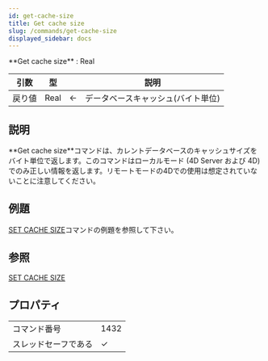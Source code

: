 ```yaml
---
id: get-cache-size
title: Get cache size
slug: /commands/get-cache-size
displayed_sidebar: docs
---
```


<!--REF #_command_.Get cache size.Syntax-->**Get cache size**  : Real<!-- END REF-->
<!--REF #_command_.Get cache size.Params-->
| 引数 | 型 |  | 説明 |
| --- | --- | --- | --- |
| 戻り値 | Real | &#8592; | データベースキャッシュ(バイト単位) |

<!-- END REF-->

## 説明 

<!--REF #_command_.Get cache size.Summary-->**Get cache size**コマンドは、カレントデータベースのキャッシュサイズをバイト単位で返します。<!-- END REF-->このコマンドはローカルモード (4D Server および 4D) でのみ正しい情報を返します。リモートモードの4Dでの使用は想定されていないことに注意してください。

## 例題 

[SET CACHE SIZE](set-cache-size.md)コマンドの例題を参照して下さい。

## 参照 

[SET CACHE SIZE](set-cache-size.md)  

## プロパティ

|  |  |
| --- | --- |
| コマンド番号 | 1432 |
| スレッドセーフである | &check; |


